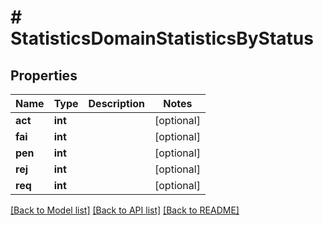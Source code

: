 # # StatisticsDomainStatisticsByStatus

## Properties

Name | Type | Description | Notes
------------ | ------------- | ------------- | -------------
**act** | **int** |  | [optional]
**fai** | **int** |  | [optional]
**pen** | **int** |  | [optional]
**rej** | **int** |  | [optional]
**req** | **int** |  | [optional]

[[Back to Model list]](../../README.md#models) [[Back to API list]](../../README.md#endpoints) [[Back to README]](../../README.md)
